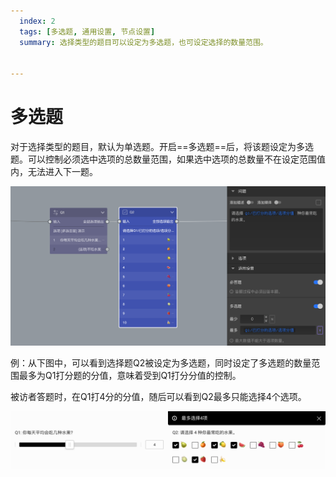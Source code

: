 ```yaml
---
  index: 2
  tags: [多选题, 通用设置, 节点设置]
  summary: 选择类型的题目可以设定为多选题，也可设定选择的数量范围。


---
```







# 多选题

对于选择类型的题目，默认为单选题。开启==多选题==后，将该题设定为多选题。可以控制必须选中选项的总数量范围，如果选中选项的总数量不在设定范围值内，无法进入下一题。

<img src='../assets/05questionGeneralSetting/02multiChoice/variable.png'>

例：从下图中，可以看到选择题Q2被设定为多选题，同时设定了多选题的数量范围最多为Q1打分题的分值，意味着受到Q1打分分值的控制。

被访者答题时，在Q1打4分的分值，随后可以看到Q2最多只能选择4个选项。

<img src='../assets/05questionGeneralSetting/02multiChoice/sample.png'>
